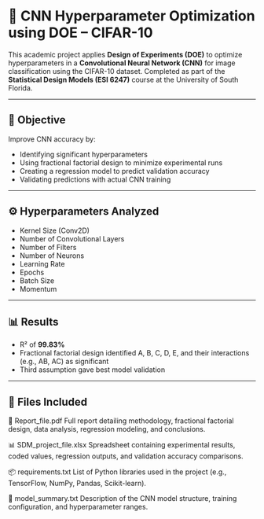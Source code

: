 # 🧠 CNN Hyperparameter Optimization using DOE – CIFAR-10

This academic project applies **Design of Experiments (DOE)** to optimize hyperparameters in a **Convolutional Neural Network (CNN)** for image classification using the CIFAR-10 dataset. Completed as part of the **Statistical Design Models (ESI 6247)** course at the University of South Florida.

---

## 🎯 Objective

Improve CNN accuracy by:
- Identifying significant hyperparameters
- Using fractional factorial design to minimize experimental runs
- Creating a regression model to predict validation accuracy
- Validating predictions with actual CNN training

---

## ⚙️ Hyperparameters Analyzed

- Kernel Size (Conv2D)
- Number of Convolutional Layers
- Number of Filters
- Number of Neurons
- Learning Rate
- Epochs
- Batch Size
- Momentum

---

## 📊 Results

- R² of **99.83%**
- Fractional factorial design identified A, B, C, D, E, and their interactions (e.g., AB, AC) as significant
- Third assumption gave best model validation

---

## 📁 Files Included

📄 Report_file.pdf
    Full report detailing methodology, fractional factorial design, data analysis, regression modeling, and conclusions.

📊 SDM_project_file.xlsx
    Spreadsheet containing experimental results, coded values, regression outputs, and validation accuracy comparisons.

📦 requirements.txt
    List of Python libraries used in the project (e.g., TensorFlow, NumPy, Pandas, Scikit-learn).

🧠 model_summary.txt
    Description of the CNN model structure, training configuration, and hyperparameter ranges.
